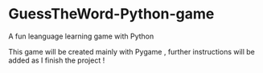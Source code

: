 # GuessTheWord-Python-game
A fun leanguage learning game with Python

This game will be created mainly with Pygame , further instructions will be added as I finish the project !
